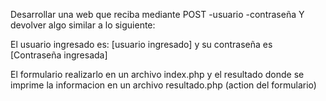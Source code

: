 Desarrollar una web que reciba mediante POST
-usuario
-contraseña
Y devolver algo similar a lo siguiente:

El usuario ingresado es: [usuario ingresado] y su contraseña es [Contraseña ingresada]

El formulario realizarlo en un archivo index.php y el resultado donde se imprime la informacion en un archivo resultado.php (action del formulario)
